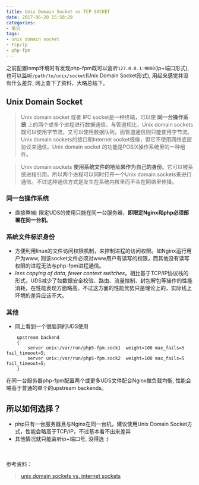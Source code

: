 ```yaml
---
title: Unix Domain Socket vs TCP SOCKET
date: 2017-06-20 15:50:29
categories:
- 笔记
tags:
- unix domain socket
- tcp/ip
- php-fpm
---
```


之前配置lnmp环境时有发现php-fpm既可以监听`127.0.0.1:9000`(ip+端口形式), 也可以监听`/path/to/unix/socket`(Unix Domain Socket形式), 用起来感觉并没有什么差异, 网上查下了资料，大略总结下。

## Unix Domain Socket
> Unix domain socket 或者 IPC socket是一种终端，可以使 **同一台操作系统** 上的两个或多个进程进行数据通信。与管道相比，Unix domain sockets 既可以使用字节流，又可以使用数据队列，而管道通信则只能使用字节流。Unix domain sockets的接口和Internet socket很像，但它不使用网络底层协议来通信。Unix domain socket 的功能是POSIX操作系统里的一种组件。

> Unix domain sockets **使用系统文件的地址来作为自己的身份**。它可以被系统进程引用。所以两个进程可以同时打开一个Unix domain sockets来进行通信。不过这种通信方式是发生在系统内核里而不会在网络里传播。
 
### 同一台操作系统
* 直接弊端: 限定UDS的使用只能在同一台服务器，**即限定Nginx和php必须部署在同一台机**。

### 系统文件标识身份
* 方便利用linux的文件访问权限机制，来控制进程的访问权限。如Nginx运行用户为www, 则该socket文件必须对www用户有读写的权限，而其他没有读写权限的进程无法与php-fpm进程通信。
* *less copying of data, fewer context switches*。相比基于TCP/IP协议栈的形式，UDS减少了如数据安全校验、路由、流量控制、封包解包等操作的性能消耗，在性能表现方面略高，不过这方面的性能优势只是理论上的，实际线上环境的差异应该不大。
<!-- more -->
### 其他
* 网上看到一个很脑洞的UDS使用
``` 
    upstream backend 
    {
        server unix:/var/run/php5-fpm.sock1  weight=100 max_fails=5 fail_timeout=5;
        server unix:/var/run/php5-fpm.sock2  weight=100 max_fails=5 fail_timeout=5;
    }
```

在同一台服务器php-fpm配置两个或更多UDS文件配合Nginx做负载均衡, 性能会略高于普通的单个的upstream backends。


## 所以如何选择？
* php只有一台服务器且与Nginx在同一台机，建议使用Unix Domain Socket方式，性能会略高于TCP/IP，不过基本看不出来差异
* 其他情况就只能监听ip+端口号, 没得选 :)

<br/><br/>
参考资料：
> [unix domain sockets vs. internet sockets](https://lists.freebsd.org/pipermail/freebsd-performance/2005-February/001143.html)